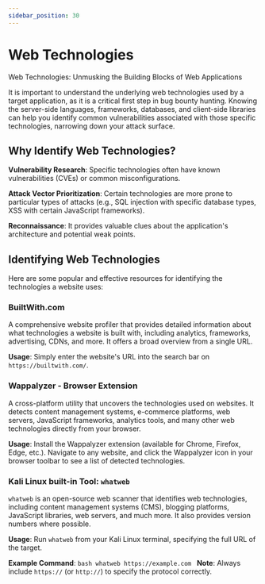 ```yaml
---
sidebar_position: 30
---
```

# Web Technologies

Web Technologies: Unmusking the Building Blocks of Web Applications


It is important to understand the underlying web technologies used by a target application, as it is a critical first step in bug bounty hunting. Knowing the server-side languages, frameworks, databases, and client-side libraries can help you identify common vulnerabilities associated with those specific technologies, narrowing down your attack surface.

## Why Identify Web Technologies?

**Vulnerability Research**: Specific technologies often have known vulnerabilities (CVEs) or common misconfigurations.  

**Attack Vector Prioritization**: Certain technologies are more prone to particular types of attacks (e.g., SQL injection with specific database types, XSS with certain JavaScript frameworks).  

**Reconnaissance**: It provides valuable clues about the application's architecture and potential weak points.  


## Identifying Web Technologies

Here are some popular and effective resources for identifying the technologies a website uses:

### BuiltWith.com
A comprehensive website profiler that provides detailed information about what technologies a website is built with, including analytics, frameworks, advertising, CDNs, and more. It offers a broad overview from a single URL.  

**Usage**: Simply enter the website's URL into the search bar on `https://builtwith.com/`.

### Wappalyzer - Browser Extension
A cross-platform utility that uncovers the technologies used on websites. It detects content management systems, e-commerce platforms, web servers, JavaScript frameworks, analytics tools, and many other web technologies directly from your browser.  

**Usage**: Install the Wappalyzer extension (available for Chrome, Firefox, Edge, etc.). Navigate to any website, and click the Wappalyzer icon in your browser toolbar to see a list of detected technologies.  

### Kali Linux built-in Tool: `whatweb`
`whatweb` is an open-source web scanner that identifies web technologies, including content management systems (CMS), blogging platforms, JavaScript libraries, web servers, and much more. It also provides version numbers where possible.  

**Usage**: Run `whatweb` from your Kali Linux terminal, specifying the full URL of the target.  

**Example Command**:
        ```bash
        whatweb https://example.com
        ```
        **Note**: Always include `https://` (or `http://`) to specify the protocol correctly.  
